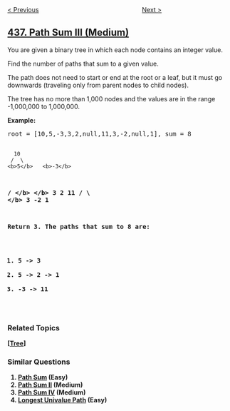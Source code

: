 <!--|This file generated by command(leetcode description); DO NOT EDIT.    |-->
<!--+----------------------------------------------------------------------+-->
<!--|@author    openset <openset.wang@gmail.com>                           |-->
<!--|@link      https://github.com/openset                                 |-->
<!--|@home      https://github.com/openset/leetcode                        |-->
<!--+----------------------------------------------------------------------+-->

[< Previous](../find-right-interval "Find Right Interval")
　　　　　　　　　　　　　　　　
[Next >](../find-all-anagrams-in-a-string "Find All Anagrams in a String")

## [437. Path Sum III (Medium)](https://leetcode.com/problems/path-sum-iii "路径总和 III")

<p>You are given a binary tree in which each node contains an integer value.</p>

<p>Find the number of paths that sum to a given value.</p>

<p>The path does not need to start or end at the root or a leaf, but it must go downwards
(traveling only from parent nodes to child nodes).</p>

<p>The tree has no more than 1,000 nodes and the values are in the range -1,000,000 to 1,000,000.

<p><b>Example:</b>
<pre>
root = [10,5,-3,3,2,null,11,3,-2,null,1], sum = 8

      10
     /  \
    <b>5</b>   <b>-3</b>
   <b>/</b> <b>\</b>    <b>\</b>
  <b>3</b>   <b>2</b>   <b>11</b>
 / \   <b>\</b>
3  -2   <b>1</b>

Return 3. The paths that sum to 8 are:

1.  5 -> 3
2.  5 -> 2 -> 1
3. -3 -> 11
</pre>
</p>

### Related Topics
  [[Tree](../../tag/tree/README.md)]

### Similar Questions
  1. [Path Sum](../path-sum) (Easy)
  1. [Path Sum II](../path-sum-ii) (Medium)
  1. [Path Sum IV](../path-sum-iv) (Medium)
  1. [Longest Univalue Path](../longest-univalue-path) (Easy)
